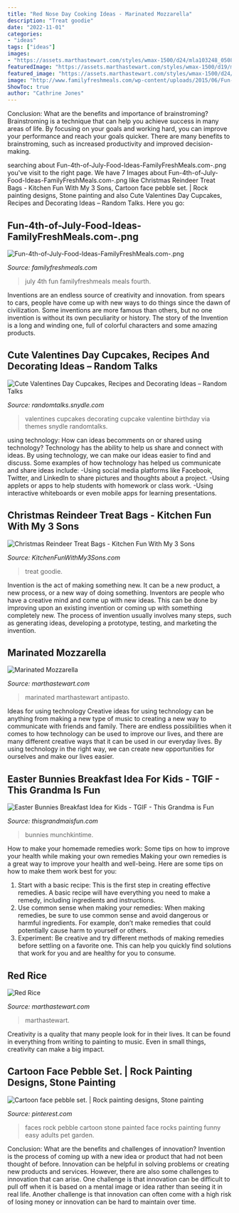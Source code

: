 ```yaml
---
title: "Red Nose Day Cooking Ideas - Marinated Mozzarella"
description: "Treat goodie"
date: "2022-11-01"
categories:
- "ideas"
tags: ["ideas"]
images:
- "https://assets.marthastewart.com/styles/wmax-1500/d24/mla103248_0508_antipasto/mla103248_0508_antipasto_vert_0_horiz.jpg?itok=jZculxKj"
featuredImage: "https://assets.marthastewart.com/styles/wmax-1500/d19/med105604_0610_rice/med105604_0610_rice_sq.jpg?itok=kQUJtS_P"
featured_image: "https://assets.marthastewart.com/styles/wmax-1500/d24/mla103248_0508_antipasto/mla103248_0508_antipasto_vert_0_horiz.jpg?itok=jZculxKj"
image: "http://www.familyfreshmeals.com/wp-content/uploads/2015/06/Fun-4th-of-July-Food-Ideas-FamilyFreshMeals.com-.png"
ShowToc: true
author: "Cathrine Jones"
---
```



Conclusion: What are the benefits and importance of brainstroming?
Brainstroming is a technique that can help you achieve success in many areas of life. By focusing on your goals and working hard, you can improve your performance and reach your goals quicker. There are many benefits to brainstroming, such as increased productivity and improved decision-making.

	

		
searching about Fun-4th-of-July-Food-Ideas-FamilyFreshMeals.com-.png you've visit to the right page. We have 7 Images about Fun-4th-of-July-Food-Ideas-FamilyFreshMeals.com-.png like Christmas Reindeer Treat Bags - Kitchen Fun With My 3 Sons, Cartoon face pebble set. | Rock painting designs, Stone painting and also Cute Valentines Day Cupcakes, Recipes and Decorating Ideas – Random Talks. Here you go:
		
    
## Fun-4th-of-July-Food-Ideas-FamilyFreshMeals.com-.png

<img loading=lazy src="http://www.familyfreshmeals.com/wp-content/uploads/2015/06/Fun-4th-of-July-Food-Ideas-FamilyFreshMeals.com-.png" onerror="this.onerror=null;this.src='https://tse3.mm.bing.net/th?id=OIP.8Q4y2wkT2fUACMbTBTg0nQHaLS&amp;pid=15.1';" alt="Fun-4th-of-July-Food-Ideas-FamilyFreshMeals.com-.png">

_Source: familyfreshmeals.com_

>july 4th fun familyfreshmeals meals fourth. 

	

Inventions are an endless source of creativity and innovation. from spears to cars, people have come up with new ways to do things since the dawn of civilization. Some inventions are more famous than others, but no one invention is without its own peculiarity or history. The story of the Invention is a long and winding one, full of colorful characters and some amazing products.

    
## Cute Valentines Day Cupcakes, Recipes And Decorating Ideas – Random Talks

<img loading=lazy src="https://randomtalks.snydle.com/files/2014/02/valentines-day-cupcakes-10.jpg" onerror="this.onerror=null;this.src='https://tse3.mm.bing.net/th?id=OIP.HRikqVkca83t0TWCxNsRgwHaK0&amp;pid=15.1';" alt="Cute Valentines Day Cupcakes, Recipes and Decorating Ideas – Random Talks">

_Source: randomtalks.snydle.com_

>valentines cupcakes decorating cupcake valentine birthday via themes snydle randomtalks. 

	

using technology: How can ideas becomments on or shared using technology?
Technology has the ability to help us share and connect with ideas. By using technology, we can make our ideas easier to find and discuss. Some examples of how technology has helped us communicate and share ideas include: 
-Using social media platforms like Facebook, Twitter, and LinkedIn to share pictures and thoughts about a project. 
-Using applets or apps to help students with homework or class work. 
-Using interactive whiteboards or even mobile apps for learning presentations.

    
## Christmas Reindeer Treat Bags - Kitchen Fun With My 3 Sons

<img loading=lazy src="https://kitchenfunwithmy3sons.com/wp-content/uploads/2016/11/Christmas-Rudolph-the-Red-Nose-Reindeer-Treat-Bags.jpg" onerror="this.onerror=null;this.src='https://tse1.mm.bing.net/th?id=OIP.AChpqUqEHeSqPYi3YSkI-QHaGA&amp;pid=15.1';" alt="Christmas Reindeer Treat Bags - Kitchen Fun With My 3 Sons">

_Source: KitchenFunWithMy3Sons.com_

>treat goodie. 

	

Invention is the act of making something new. It can be a new product, a new process, or a new way of doing something. Inventors are people who have a creative mind and come up with new ideas. This can be done by improving upon an existing invention or coming up with something completely new. The process of invention usually involves many steps, such as generating ideas, developing a prototype, testing, and marketing the invention.

    
## Marinated Mozzarella

<img loading=lazy src="https://assets.marthastewart.com/styles/wmax-1500/d24/mla103248_0508_antipasto/mla103248_0508_antipasto_vert_0_horiz.jpg?itok=jZculxKj" onerror="this.onerror=null;this.src='https://tse3.mm.bing.net/th?id=OIP.MWBIR--HdqCQ4ZaqyVcNgAHaEK&amp;pid=15.1';" alt="Marinated Mozzarella">

_Source: marthastewart.com_

>marinated marthastewart antipasto. 

	

Ideas for using technology
Creative ideas for using technology can be anything from making a new type of music to creating a new way to communicate with friends and family. There are endless possibilities when it comes to how technology can be used to improve our lives, and there are many different creative ways that it can be used in our everyday lives. By using technology in the right way, we can create new opportunities for ourselves and make our lives easier.

    
## Easter Bunnies Breakfast Idea For Kids - TGIF - This Grandma Is Fun

<img loading=lazy src="https://www.thisgrandmaisfun.com/wp-content/uploads/2016/03/Fun-food-for-kids-bunnies-www.munchkintime.com-mahimahirecipe-17.jpg" onerror="this.onerror=null;this.src='https://tse4.mm.bing.net/th?id=OIP.N6lXkncyGY6-AeJnbdbVmQHaLH&amp;pid=15.1';" alt="Easter Bunnies Breakfast Idea for Kids - TGIF - This Grandma is Fun">

_Source: thisgrandmaisfun.com_

>bunnies munchkintime. 

	

How to make your homemade remedies work: Some tips on how to improve your health while making your own remedies
Making your own remedies is a great way to improve your health and well-being. Here are some tips on how to make them work best for you: 
1. Start with a basic recipe: This is the first step in creating effective remedies. A basic recipe will have everything you need to make a remedy, including ingredients and instructions. 
2. Use common sense when making your remedies: When making remedies, be sure to use common sense and avoid dangerous or harmful ingredients. For example, don’t make remedies that could potentially cause harm to yourself or others. 
3. Experiment: Be creative and try different methods of making remedies before settling on a favorite one. This can help you quickly find solutions that work for you and are healthy for you to consume.

    
## Red Rice

<img loading=lazy src="https://assets.marthastewart.com/styles/wmax-1500/d19/med105604_0610_rice/med105604_0610_rice_sq.jpg?itok=kQUJtS_P" onerror="this.onerror=null;this.src='https://tse4.mm.bing.net/th?id=OIP.Dl83shYv5EUyXU48LOC6vQHaHa&amp;pid=15.1';" alt="Red Rice">

_Source: marthastewart.com_

>marthastewart. 

	

Creativity is a quality that many people look for in their lives. It can be found in everything from writing to painting to music. Even in small things, creativity can make a big impact.

    
## Cartoon Face Pebble Set. | Rock Painting Designs, Stone Painting

<img loading=lazy src="https://i.pinimg.com/736x/e4/db/ab/e4dbab7e216d27dd3bd4e5c40d7a3000--cartoon-faces-garden-art.jpg" onerror="this.onerror=null;this.src='https://tse2.mm.bing.net/th?id=OIP.wwfFRUptSqsl_5aaaaQtqgHaFj&amp;pid=15.1';" alt="Cartoon face pebble set. | Rock painting designs, Stone painting">

_Source: pinterest.com_

>faces rock pebble cartoon stone painted face rocks painting funny easy adults pet garden. 

	

Conclusion: What are the benefits and challenges of innovation?
Invention is the process of coming up with a new idea or product that had not been thought of before. Innovation can be helpful in solving problems or creating new products and services. However, there are also some challenges to innovation that can arise. One challenge is that innovation can be difficult to pull off when it is based on a mental image or idea rather than seeing it in real life. Another challenge is that innovation can often come with a high risk of losing money or innovation can be hard to maintain over time.

